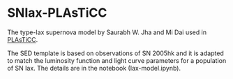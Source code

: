 # SNIax-PLAsTiCC
The type-Iax supernova model by Saurabh W. Jha and Mi Dai used in [PLAsTiCC](https://plasticc.org).

The SED template is based on observations of SN 2005hk and it is adapted to match the luminosity function and light curve parameters for a population of SN Iax. The details are in the notebook (Iax-model.ipynb).
